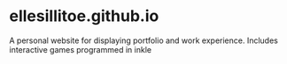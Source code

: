 # ellesillitoe.github.io
A personal website for displaying portfolio and work experience.
Includes interactive games programmed in inkle 
